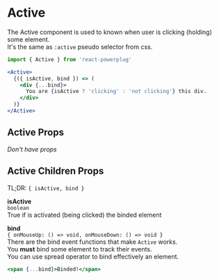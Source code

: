 # Active

The Active component is used to known when user is clicking (holding) some element.  
It's the same as `:active` pseudo selector from css.

```js
import { Active } from 'react-powerplug'
```

```jsx
<Active>
  {({ isActive, bind }) => (
    <div {...bind}>
      You are {isActive ? 'clicking' : 'not clicking'} this div.
    </div>
  )}
</Active>
```

## Active Props

_Don't have props_

## Active Children Props

TL;DR: `{ isActive, bind }`

**isActive**  
`boolean`  
True if is activated (being clicked) the binded element

**bind**  
`{ onMouseUp: () => void, onMouseDown: () => void }`  
There are the bind event functions that make `Active` works.  
You **must** bind some element to track their events.  
You can use spread operator to bind effectively an element.

```jsx
<span {...bind}>Binded!</span>
```
